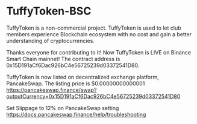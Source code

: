 # TuffyToken-BSC

TuffyToken is a non-commercial project.
TuffyToken is used to let club members experience Blockchain ecosystem with no cost and gain a better understanding of cryptocurrencies.

Thanks everyone for contributing to it!
Now TuffyToken is LIVE on Binance Smart Chain mainnet!
The contract address is 0x15D191aCf6Dac926bC4e56725239d03372541D80.

TuffyToken is now listed on decentralized exchange platform, PancakeSwap.
The listing price is $0.00000000000001
https://pancakeswap.finance/swap?outputCurrency=0x15D191aCf6Dac926bC4e56725239d03372541D80

Set Slippage to 12% on PancakeSwap setting
https://docs.pancakeswap.finance/help/troubleshooting
